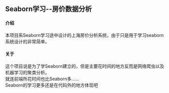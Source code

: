 ## Seaborn学习--房价数据分析
#### 介绍
本项目系Seaborn学习途中设计的上海房价分析系统，由于只是用于学习seaborn系统设计的非常简单。
#### 关于
这个项目说是为了学Seaborn建立的，但是主要花时间的地方反而是网络爬虫以及机器学习的聚类分析。  
就连前端所花时间也比Seaborn多……  
Seaborn的学习更多还是在代码外的地方体现吧
